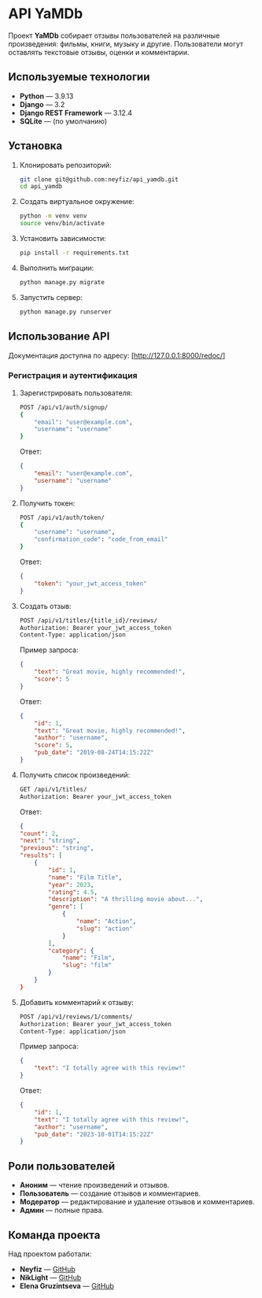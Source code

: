 # API YaMDb

Проект **YaMDb** собирает отзывы пользователей на различные произведения: фильмы, книги, музыку и другие. Пользователи могут оставлять текстовые отзывы, оценки и комментарии.

## Используемые технологии

- **Python** — 3.9.13
- **Django** — 3.2
- **Django REST Framework** — 3.12.4
- **SQLite** — (по умолчанию)

## Установка

1. Клонировать репозиторий:

    ```bash
    git clone git@github.com:neyfiz/api_yamdb.git
    cd api_yamdb
    ```

2. Создать виртуальное окружение:

    ```bash
    python -m venv venv
    source venv/bin/activate
    ```

3. Установить зависимости:

    ```bash
    pip install -r requirements.txt
    ```

4. Выполнить миграции:

    ```bash
    python manage.py migrate
    ```

5. Запустить сервер:

    ```bash
    python manage.py runserver
    ```

## Использование API

Документация доступна по адресу: [http://127.0.0.1:8000/redoc/]

### Регистрация и аутентификация

1. Зарегистрировать пользователя:

    ```bash
    POST /api/v1/auth/signup/  
    { 
        "email": "user@example.com", 
        "username": "username" 
    }
    ```

    Ответ:

    ```json
    {
        "email": "user@example.com",
        "username": "username"
    }
    ```

2. Получить токен:

    ```bash
    POST /api/v1/auth/token/ 
    { 
        "username": "username", 
        "confirmation_code": "code_from_email" 
    }
    ```

    Ответ:

    ```json
    {
        "token": "your_jwt_access_token"
    }
    ```

3. Создать отзыв:

    ```bash
    POST /api/v1/titles/{title_id}/reviews/
    Authorization: Bearer your_jwt_access_token
    Content-Type: application/json
    ```

    Пример запроса:

    ```json
    {
        "text": "Great movie, highly recommended!",
        "score": 5
    }
    ```

    Ответ:

    ```json
    {
        "id": 1,
        "text": "Great movie, highly recommended!",
        "author": "username",
        "score": 5,
        "pub_date": "2019-08-24T14:15:22Z"
    }
    ```

4. Получить список произведений:

    ```bash
    GET /api/v1/titles/
    Authorization: Bearer your_jwt_access_token
    ```

    Ответ:

    ```json
    {
    "count": 2,
    "next": "string",
    "previous": "string",
    "results": [
        {
            "id": 1,
            "name": "Film Title",
            "year": 2023,
            "rating": 4.5,
            "description": "A thrilling movie about...",
            "genre": [
                {
                    "name": "Action",
                    "slug": "action"
                }
            ],
            "category": {
                "name": "Film",
                "slug": "film"
            }
        }
    }
    ```

5. Добавить комментарий к отзыву:

    ```bash
    POST /api/v1/reviews/1/comments/
    Authorization: Bearer your_jwt_access_token
    Content-Type: application/json
    ```

    Пример запроса:

    ```json
    {
        "text": "I totally agree with this review!"
    }
    ```

    Ответ:

    ```json
    {
        "id": 1,
        "text": "I totally agree with this review!",
        "author": "username",
        "pub_date": "2023-10-01T14:15:22Z"
    }
    ```

## Роли пользователей

- **Аноним** — чтение произведений и отзывов.
- **Пользователь** — создание отзывов и комментариев.
- **Модератор** — редактирование и удаление отзывов и комментариев.
- **Админ** — полные права.

## Команда проекта

Над проектом работали:

- **Neyfiz** — [GitHub](https://github.com/neyfiz)
- **NikLight** — [GitHub](https://github.com/NikLight)
- **Elena Gruzintseva** — [GitHub](https://github.com/ElenaGruzintseva)
